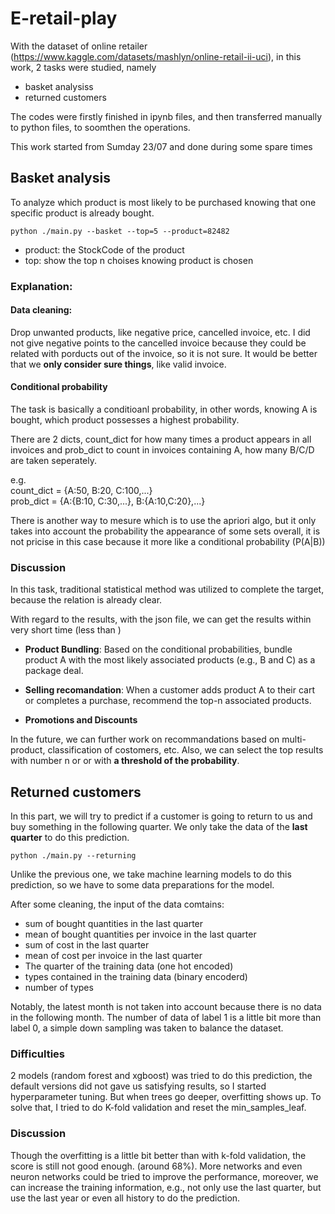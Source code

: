# E-retail-play

With the dataset of online retailer (https://www.kaggle.com/datasets/mashlyn/online-retail-ii-uci), in this work, 2 tasks were studied, namely

- basket analysiss
- returned customers

The codes were firstly finished in ipynb files, and then transferred manually to python files, to soomthen the operations.

This work started from Sumday 23/07 and done during some spare times

## Basket analysis
To analyze which product is most likely to be purchased knowing that one specific product is already bought.

`python ./main.py --basket --top=5 --product=82482`
* product: the StockCode of the product
* top: show the top n choises knowing product is chosen

### Explanation:

#### Data cleaning:
Drop unwanted products, like negative price, cancelled invoice, etc.
I did not give negative points to the cancelled invoice because they could be related with porducts out of the invoice, so it is not sure. It would be better that we **only consider sure things**, like valid invoice.

#### Conditional probability
The task is basically a conditioanl probability, in other words, knowing A is bought, which product possesses a highest probability.

There are 2 dicts, count_dict for how many times a product appears in all invoices and prob_dict to count in invoices containing A, how many B/C/D are taken seperately.

e.g.   
 count_dict = {A:50, B:20, C:100,...}   
 prob_dict = {A:{B:10, C:30,...}, B:{A:10,C:20},...}

There is another way to mesure which is to use the apriori algo, but it only takes into account the probability the appearance of some sets overall, it is not pricise in this case because it more like a conditional probability (P(A|B))

### Discussion
In this task, traditional statistical method was utilized to complete the target, because the relation is already clear.  


With regard to the results, with the json file, we can get the results within very short time (less than )

- **Product Bundling**: Based on the conditional probabilities, bundle product A with the most likely associated products (e.g., B and C) as a package deal. 

- **Selling recomandation**: When a customer adds product A to their cart or completes a purchase, recommend the top-n associated products. 

- **Promotions and Discounts**

In the future, we can further work on recommandations based on multi-product, classification of costomers, etc. Also, we can select the top results with number n or or with **a threshold of the probability**.

## Returned customers
In this part, we will try to predict if a customer is going to return to us and buy something in the following quarter. We only take the data of the **last quarter** to do this prediction.

`python ./main.py --returning`

Unlike the previous one, we take machine learning models to do this prediction, so we have to some data preparations for the model.

After some cleaning, the input of the data comtains:
- sum of bought quantities in the last quarter
- mean of bought quantities per invoice in the last quarter
- sum of cost in the last quarter
- mean of cost per invoice in the last quarter
- The quarter of the training data (one hot encoded)
- types contained in the training data (binary encoderd)
- number of types

Notably, the latest month is not taken into account because there is no data in the following month. The number of data of label 1 is a little bit more than label 0, a simple down sampling was taken to balance the dataset.

### Difficulties
2 models (random forest and xgboost) was tried to do this prediction, the default versions did not gave us satisfying results, so I started hyperparameter tuning. But when trees go deeper, overfitting shows up. To solve that, I tried to do K-fold validation and reset the min_samples_leaf. 

### Discussion
Though the overfitting is a little bit better than with k-fold validation, the score is still not good enough. (around 68%). More networks and even neuron networks could be tried to improve the performance, moreover, we can increase the training information, e.g., not only use the last quarter, but use the last year or even all history to do the prediction.

